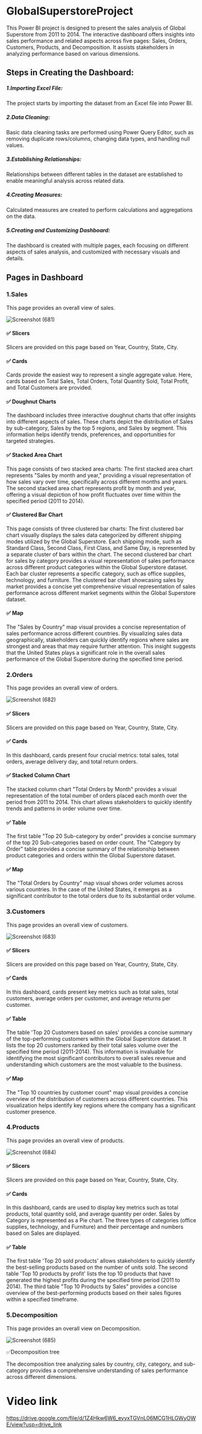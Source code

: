 # GlobalSuperstoreProject
This Power BI project is designed to present the sales analysis of Global Superstore from 2011 to 2014. The interactive dashboard offers insights into sales performance and related aspects across five pages: Sales, Orders, Customers, Products, and Decomposition. It assists stakeholders in analyzing performance based on various dimensions.

## Steps in Creating the Dashboard:
##### 1.Importing Excel File: 
The project starts by importing the dataset from an Excel file into Power BI.

##### 2.Data Cleaning:
Basic data cleaning tasks are performed using Power Query Editor, such as removing duplicate rows/columns, changing data types, and handling null values.

##### 3.Establishing Relationships:
Relationships between different tables in the dataset are established to enable meaningful analysis across related data.

##### 4.Creating Measures: 
Calculated measures are created to perform calculations and aggregations on the data.

##### 5.Creating and Customizing Dashboard:
The dashboard is created with multiple pages, each focusing on different aspects of sales analysis, and customized with necessary visuals and details.

## Pages in Dashboard
### 1.Sales
This page provides an overall view of sales.


![Screenshot (681)](https://github.com/archanakk010/GlobalSuperstoreProject/assets/132830280/8a1a58ac-d30c-4542-9a80-cc800bdb7699)

#### ✅ Slicers

Slicers are provided on this page based on Year, Country, State, City.


#### ✅ Cards

Cards provide the easiest way to represent a single aggregate value. Here, cards based on Total Sales, Total Orders, Total Quantity Sold, Total Profit, and Total Customers are provided.


#### ✅ Doughnut Charts

The dashboard includes three interactive doughnut charts that offer insights into different aspects of sales. These charts depict the distribution of Sales by sub-category, Sales by the top 5 regions, and Sales by segment. This information helps identify trends, preferences, and opportunities for targeted strategies.


#### ✅ Stacked Area Chart

This page consists of two stacked area charts:
The first stacked area chart represents "Sales by month and year," providing a visual representation of how sales vary over time, specifically across different months and years.
The second stacked area chart represents profit by month and year, offering a visual depiction of how profit fluctuates over time within the specified period (2011 to 2014).


#### ✅ Clustered Bar Chart

This page consists of three clustered bar charts:
The first clustered bar chart visually displays the sales data categorized by different shipping modes utilized by the Global Superstore. Each shipping mode, such as Standard Class, Second Class, First Class, and Same Day, is represented by a separate cluster of bars within the chart.
The second clustered bar chart for sales by category provides a visual representation of sales performance across different product categories within the Global Superstore dataset. Each bar cluster represents a specific category, such as office supplies, technology, and furniture.
The clustered bar chart showcasing sales by market provides a concise yet comprehensive visual representation of sales performance across different market segments within the Global Superstore dataset.


#### ✅ Map

The "Sales by Country" map visual provides a concise representation of sales performance across different countries. By visualizing sales data geographically, stakeholders can quickly identify regions where sales are strongest and areas that may require further attention. This insight suggests that the United States plays a significant role in the overall sales performance of the Global Superstore during the specified time period.

### 2.Orders
This page provides an overall view of orders.


![Screenshot (682)](https://github.com/archanakk010/globaltestProject/assets/132830280/86a935b2-1651-4e42-916c-3bdff16bea2a)

#### ✅ Slicers

Slicers are provided on this page based on Year, Country, State, City.


#### ✅ Cards

In this dashboard, cards present four crucial metrics: total sales, total orders, average delivery day, and total return orders.


#### ✅ Stacked Column Chart

The stacked column chart "Total Orders by Month" provides a visual representation of the total number of orders placed each month over the period from 2011 to 2014. This chart allows stakeholders to quickly identify trends and patterns in order volume over time.


#### ✅ Table

The first table "Top 20 Sub-category by order" provides a concise summary of the top 20 Sub-categories based on order count.
The "Category by Order" table provides a concise summary of the relationship between product categories and orders within the Global Superstore dataset.


####  ✅ Map

The "Total Orders by Country" map visual shows order volumes across various countries. In the case of the United States, it emerges as a significant contributor to the total orders due to its substantial order volume.

### 3.Customers
This page provides an overall view of customers.


![Screenshot (683)](https://github.com/archanakk010/globaltestProject/assets/132830280/a6697a91-170f-4e14-b763-019d82747e5f)

#### ✅ Slicers

Slicers are provided on this page based on Year, Country, State, City.


#### ✅ Cards

In this dashboard, cards present key metrics such as total sales, total customers, average orders per customer, and average returns per customer.


#### ✅ Table

The table 'Top 20 Customers based on sales' provides a concise summary of the top-performing customers within the Global Superstore dataset. It lists the top 20 customers ranked by their total sales volume over the specified time period (2011-2014). This information is invaluable for identifying the most significant contributors to overall sales revenue and understanding which customers are the most valuable to the business.


#### ✅ Map

The "Top 10 countries by customer count" map visual provides a concise overview of the distribution of customers across different countries. This visualization helps identify key regions where the company has a significant customer presence.


### 4.Products
This page provides an overall view of products.


![Screenshot (684)](https://github.com/archanakk010/globaltestProject/assets/132830280/0e2b6b3d-339b-4076-9161-796a6f83b656)


#### ✅ Slicers

Slicers are provided on this page based on Year, Country, State, City.

#### ✅ Cards

In this dashboard, cards are used to display key metrics such as total products, total quantity sold, and average quantity per order. Sales by Category is represented as a Pie chart. The three types of categories (office supplies, technology, and Furniture) and their percentage and numbers based on Sales are displayed.


#### ✅ Table

The first table 'Top 20 sold products' allows stakeholders to quickly identify the best-selling products based on the number of units sold.
The second table 'Top 10 products by profit' lists the top 10 products that have generated the highest profits during the specified time period (2011 to 2014).
The third table "Top 10 Products by Sales" provides a concise overview of the best-performing products based on their sales figures within a specified timeframe.

### 5.Decomposition
This page provides an overall view on  Decomposition.

![Screenshot (685)](https://github.com/archanakk010/globaltestProject/assets/132830280/030b590d-d9bf-4b55-adf7-e0d71d1d8b54)

✅Decomposition tree

The decomposition tree analyzing sales by country, city, category, and sub-category provides a comprehensive understanding of sales performance across different dimensions.
# Video link 
https://drive.google.com/file/d/1Z4Hkw6W6_eyyxTGVnL06MCG1HLGWyOWE/view?usp=drive_link

